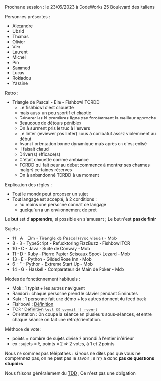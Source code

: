 Prochaine session : le 23/06/2023 à CodeWorks 25 Boulevard des Italiens

Personnes présentes :
- Alexandre
- Ubald
- Thomas
- Olivier
- Vira
- Laurent
- Michel
- Pin
- Sammed
- Lucas
- Rokiadou
- Yassine

Retro :
- Triangle de Pascal - Elm - Fishbowl TCRDD
  - Le fishbiowl c'est chouette
  - mais aussi un peu sportif et chaotic
  - Génerer les N premières ligne pas forcémment la meilleur approche
  - Beaucoup de détours pénibles
  - On à surment pris le truc à l'envers
  - Le linter (reviewer pas linter) nous à combatut assez violemment au début
  - Avant l'orientation bonne dynamique mais après on c'est enlisé
  - Il faisait chaud
  - Driver(s) efficace(s)
  - C'était chouette comme ambiance
  -  TCRDD qui fait peur au début commence à montrer ses charmes malgrś certaines réserves
  - On à anbandonné TCRDD à un moment

Explication des règles :
- Tout le monde peut proposer un sujet
- Tout langage est accepté, à 2 conditions :
  - au moins une personne connait ce langage
  - quelqu'un a un environnement de pret

Le **but** est d'**apprendre**, si possible en s'amusant ;
Le but n'est **pas de finir**

Sujets :
- 11 - A - Elm - Tirangle de Pascal (avec visuel) - Mob
- 8 - B - TypeScript - Refucktoring FizzBuzz - Fishbowl TCR
- 10 - C - Java - Suite de Conway - Mob
- 11 - D - Ruby - Pierre Papier Sciseaux Spock Lezard - Mob
- 13 - E - Python - Gilded Rose Inn - Mob
- 6 - F - Python - Extreme Start Up - Mob 
- 14 - G - Haskell - Comparateur de Main de Poker - Mob 

Modes de fonctionnement habituels :
- Mob : 1 typist + les autres naviguent
- Randori : chaque personne prend le clavier pendant 5 minutes
- Kata : 1 personne fait une démo + les autres donnent du feed back
- Fishbowl : [Définition](https://en.wikipedia.org/wiki/Fishbowl_(conversation))
- TCR : [Définition `test && commit || revert`](https://medium.com/@kentbeck_7670/test-commit-revert-870bbd756864)
- Orientation : On coupe la séance en plusieurs sous-séances,
  et entre chaque séance on fait une rétro/orientation.

Méthode de vote :
- points = nombre de sujets divisé 2 arrondi à l'entier inférieur
- ex : sujets = 5, points = 2 => 2 votes, à 1 et 2 points

Nous ne sommes pas télépathes :
si vous ne dites pas que vous ne comprennez pas, on ne peut pas le savoir ;
il n'y a donc **pas de questions stupides**

Nous faisons généralement du [TDD](https://fr.wikipedia.org/wiki/Test_driven_development) ;
Ce n'est pas une obligation
